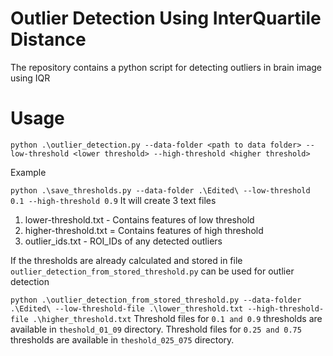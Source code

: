 # Outlier Detection Using InterQuartile Distance

The repository contains a python script for detecting outliers in brain image using IQR

# Usage

`
python .\outlier_detection.py --data-folder <path to data folder> --low-threshold <lower threshold> --high-threshold <higher threshold>
`

Example 

`
python .\save_thresholds.py --data-folder .\Edited\ --low-threshold 0.1 --high-threshold 0.9
`
It will create 3 text files

1. lower-threshold.txt - Contains features of low threshold
2. higher-threshold.txt = Contains features of high threshold
3. outlier_ids.txt - ROI_IDs of any detected outliers

If the thresholds are already calculated and stored in file `outlier_detection_from_stored_threshold.py` can be used for outlier detection

`
python .\outlier_detection_from_stored_threshold.py --data-folder .\Edited\ --low-threshold-file .\lower_threshold.txt --high-threshold-file .\higher_threshold.txt
`
Threshold files for `0.1 and 0.9` thresholds are available in `theshold_01_09` directory.
Threshold files for `0.25 and 0.75` thresholds are available in `theshold_025_075` directory.

